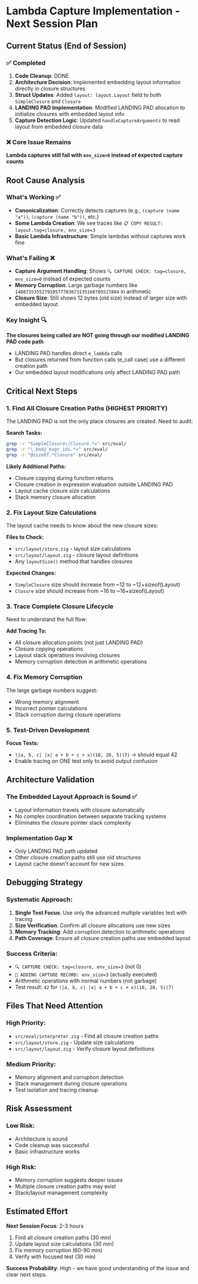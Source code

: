 # Lambda Capture Implementation - Next Session Plan

## Current Status (End of Session)

### ✅ Completed
1. **Code Cleanup**: DONE
2. **Architecture Decision**: Implemented embedding layout information directly in closure structures
3. **Struct Updates**: Added `layout: layout.Layout` field to both `SimpleClosure` and `Closure`
4. **LANDING PAD Implementation**: Modified LANDING PAD allocation to initialize closures with embedded layout info
5. **Capture Detection Logic**: Updated `handleCaptureArguments` to read layout from embedded closure data

### ❌ Core Issue Remains
**Lambda captures still fail with `env_size=0` instead of expected capture counts**

## Root Cause Analysis

### What's Working ✅
- **Canonicalization**: Correctly detects captures (e.g., `(capture (name "a"))`, `(capture (name "b"))`, etc.)
- **Some Lambda Creation**: We see traces like `📋 COPY RESULT: layout.tag=closure, env_size=3`
- **Basic Lambda Infrastructure**: Simple lambdas without captures work fine

### What's Failing ❌
- **Capture Argument Handling**: Shows `🔍 CAPTURE CHECK: tag=closure, env_size=0` instead of expected counts
- **Memory Corruption**: Large garbage numbers like `148873535527910577783673135168705527884` in arithmetic
- **Closure Size**: Still shows 12 bytes (old size) instead of larger size with embedded layout

### Key Insight 🔍
**The closures being called are NOT going through our modified LANDING PAD code path**
- LANDING PAD handles direct `e_lambda` calls
- But closures returned from function calls (e_call case) use a different creation path
- Our embedded layout modifications only affect LANDING PAD path

## Critical Next Steps

### 1. **Find All Closure Creation Paths** (HIGHEST PRIORITY)
The LANDING PAD is not the only place closures are created. Need to audit:

**Search Tasks:**
```bash
grep -r "SimpleClosure\|Closure.*=" src/eval/
grep -r "\.body_expr_idx.*=" src/eval/
grep -r "@sizeOf.*Closure" src/eval/
```

**Likely Additional Paths:**
- Closure copying during function returns
- Closure creation in expression evaluation outside LANDING PAD
- Layout cache closure size calculations
- Stack memory closure allocation

### 2. **Fix Layout Size Calculations**
The layout cache needs to know about the new closure sizes:

**Files to Check:**
- `src/layout/store.zig` - layout size calculations
- `src/layout/layout.zig` - closure layout definitions
- Any `layoutSize()` method that handles closures

**Expected Changes:**
- `SimpleClosure` size should increase from ~12 to ~12+sizeof(Layout)
- `Closure` size should increase from ~16 to ~16+sizeof(Layout)

### 3. **Trace Complete Closure Lifecycle**
Need to understand the full flow:

**Add Tracing To:**
- All closure allocation points (not just LANDING PAD)
- Closure copying operations
- Layout stack operations involving closures
- Memory corruption detection in arithmetic operations

### 4. **Fix Memory Corruption**
The large garbage numbers suggest:
- Wrong memory alignment
- Incorrect pointer calculations
- Stack corruption during closure operations

### 5. **Test-Driven Development**
**Focus Tests:**
- `(|a, b, c| |x| a + b + c + x)(10, 20, 5)(7)` → should equal 42
- Enable tracing on ONE test only to avoid output confusion

## Architecture Validation

### The Embedded Layout Approach is Sound ✅
- Layout information travels with closure automatically
- No complex coordination between separate tracking systems
- Eliminates the closure pointer stack complexity

### Implementation Gap ❌
- Only LANDING PAD path updated
- Other closure creation paths still use old structures
- Layout cache doesn't account for new sizes

## Debugging Strategy

### Systematic Approach:
1. **Single Test Focus**: Use only the advanced multiple variables test with tracing
2. **Size Verification**: Confirm all closure allocations use new sizes
3. **Memory Tracking**: Add corruption detection to arithmetic operations
4. **Path Coverage**: Ensure all closure creation paths use embedded layout

### Success Criteria:
- `🔍 CAPTURE CHECK: tag=closure, env_size=3` (not 0)
- `🎯 ADDING CAPTURE RECORD: env_size=3` (actually executed)
- Arithmetic operations with normal numbers (not garbage)
- Test result: `42` for `(|a, b, c| |x| a + b + c + x)(10, 20, 5)(7)`

## Files That Need Attention

### High Priority:
- `src/eval/interpreter.zig` - Find all closure creation paths
- `src/layout/store.zig` - Update size calculations
- `src/layout/layout.zig` - Verify closure layout definitions

### Medium Priority:
- Memory alignment and corruption detection
- Stack management during closure operations
- Test isolation and tracing cleanup

## Risk Assessment

### Low Risk:
- Architecture is sound
- Code cleanup was successful
- Basic infrastructure works

### High Risk:
- Memory corruption suggests deeper issues
- Multiple closure creation paths may exist
- Stack/layout management complexity

## Estimated Effort

**Next Session Focus**: 2-3 hours
1. Find all closure creation paths (30 min)
2. Update layout size calculations (30 min)
3. Fix memory corruption (60-90 min)
4. Verify with focused test (30 min)

**Success Probability**: High - we have good understanding of the issue and clear next steps.
